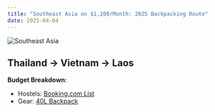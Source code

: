 ```yaml
---
title: "Southeast Asia on $1,200/Month: 2025 Backpacking Route"
date: 2025-04-04
---
```


![Southeast Asia](https://images.unsplash.com/photo-1593994603115-deaa40043bae??auto=format&fit=crop&w=1200&h=630)

## Thailand → Vietnam → Laos  
**Budget Breakdown**:  
- Hostels: [Booking.com List](https://www.booking.com/?aid=YOUR_ID)  
- Gear: [40L Backpack](https://amzn.to/4fL9Jt3)  

<!-- Booking.com Widget -->  
<script type="text/javascript" src="//www.klarnacommunity.com/embed.js" data-klarna-locale="en-US" data-klarna-token="YOUR_TOKEN"></script>
